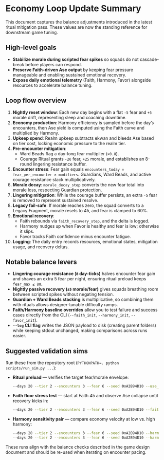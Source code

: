 # Economy Loop Update Summary

This document captures the balance adjustments introduced in the latest ritual mitigation pass. These values are now the standing reference for downstream game tuning.

## High-level goals

- **Stabilize morale during scripted fear spikes** so squads do not cascade-break before players can respond.
- **Preserve Faith-driven Ase output** by keeping fear pressure manageable and enabling sustained emotional recovery.
- **Expose daily emotional telemetry** (Faith, Harmony, Favor) alongside resources to accelerate balance tuning.

## Loop flow overview

1. **Nightly reset window**: Each new day begins with a flat `-5` fear and `+5` morale drift, representing sleep and coaching downtime.
2. **Economy production**: Harmony efficiency is sampled before the day’s encounters, then Ase yield is computed using the Faith curve and multiplied by Harmony.
3. **Upkeep spend**: Realm upkeep subtracts ekwan and bleeds Ase based on tier cost, locking economic pressure to the realm tier.
4. **Pre-encounter mitigation**:
   - Ward Beads flag a day-long fear multiplier (`×0.8`).
   - Courage Ritual grants `-20` fear, `+25` morale, and establishes an 8-round lingering resistance buffer.
5. **Encounter stress**: Fear gain equals `encounters_today × fear_per_encounter × modifiers`. Guardians, Ward Beads, and active courage resistance stack multiplicatively.
6. **Morale decay**: `morale_decay_step` converts the new fear total into morale loss, respecting Guardian protection.
7. **Lingering mitigation**: While the courage buffer persists, an extra `-5` fear is removed to represent sustained resolve.
8. **Legacy fail-safe**: If morale reaches zero, the squad converts to a Legacy Fragment, morale resets to 45, and fear is clamped to 60%.
9. **Emotional recovery**:
   - Faith rebounds via `faith_recovery_step`, and the delta is logged.
   - Harmony nudges up when Favor is healthy and fear is low; otherwise it slips.
   - Favor tracks Faith confidence minus encounter fatigue.
10. **Logging**: The daily entry records resources, emotional states, mitigation usage, and recovery deltas.

## Notable balance levers

- **Lingering courage resistance (`8` day-ticks)** halves encounter fear gain and shaves an extra 5 fear per night, ensuring ritual preload keeps `fear_max ≤ 80`.
- **Nightly passive recovery (`±5` morale/fear)** gives squads breathing room between scripted spikes without negating tension.
- **Guardian + Ward Beads stacking** is multiplicative, so combining them with rituals allows designer-tunable difficulty ramps.
- **Faith/Harmony baseline overrides** allow you to test failure and success cases directly from the CLI (`--faith_init`, `--harmony_init`, `--favor_init`).
- **`--log` CLI flag** writes the JSON payload to disk (creating parent folders) while keeping stdout unchanged, making comparisons across runs easier.

## Suggested validation sims

Run these from the repository root (`PYTHONPATH=. python scripts/run_sim.py ...`):

- **Ritual preload** — verifies the target fear/morale envelope:
  ```bash
  --days 20 --tier 2 --encounters 3 --fear 6 --seed 0xA2B94D10 --use_courage_ritual day=5,15 --use_ward_beads day=5,15
  ```
- **Faith floor stress test** — start at Faith 45 and observe Ase collapse until recovery kicks in:
  ```bash
  --days 20 --tier 2 --encounters 3 --fear 6 --seed 0xA2B94D10 --faith_init 45
  ```
- **Harmony sensitivity pair** — compare economy velocity at low vs. high harmony:
  ```bash
  --days 20 --tier 2 --encounters 3 --fear 6 --seed 0xA2B94D10 --harmony_init 40
  --days 20 --tier 2 --encounters 3 --fear 6 --seed 0xA2B94D10 --harmony_init 60
  ```

These runs align with the balance checks described in the game design document and should be re-used when iterating on encounter pacing.
